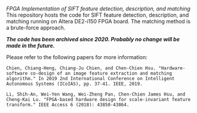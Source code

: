*FPGA Implementation of SIFT feature detection, description, and matching* <br />
This repository hosts the code for SIFT feature detection, description, and matching running on Altera DE2-i150 FPGA board. The matching method is a brute-force approach.

***The code has been archived since 2020. Probably no change will be made in the future.***

Please refer to the following papers for more information:

`Chien, Chiang-Heng, Chiang-Ju Chien, and Chen-Chien Hsu. "Hardware-software co-design of an image feature extraction and matching algorithm." In 2019 2nd International Conference on Intelligent Autonomous Systems (ICoIAS), pp. 37-41. IEEE, 2019.`

`Li, Shih-An, Wei-Yen Wang, Wei-Zheng Pan, Chen-Chien James Hsu, and Cheng-Kai Lu. "FPGA-based hardware design for scale-invariant feature transform." IEEE Access 6 (2018): 43850-43864.`
